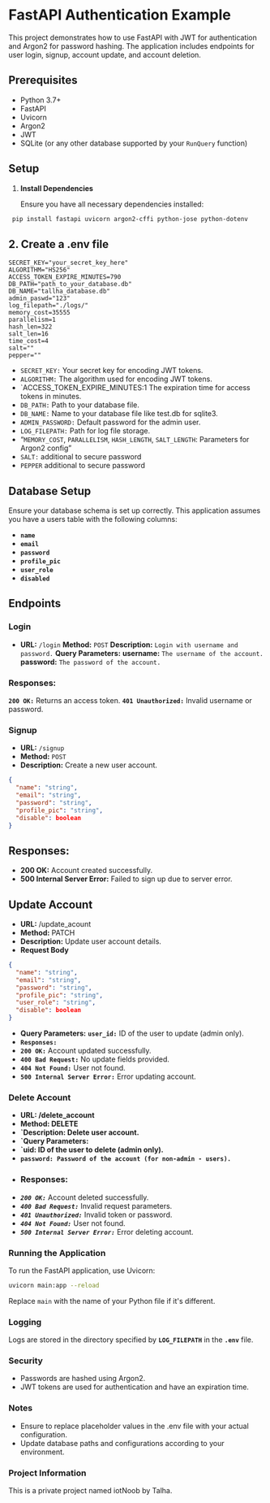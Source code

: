 # FastAPI Authentication Example

This project demonstrates how to use FastAPI with JWT for authentication and Argon2 for password hashing. The application includes endpoints for user login, signup, account update, and account deletion.

## Prerequisites

- Python 3.7+
- FastAPI
- Uvicorn
- Argon2
- JWT
- SQLite (or any other database supported by your `RunQuery` function)

## Setup

1. **Install Dependencies**

   Ensure you have all necessary dependencies installed:

```bash
 pip install fastapi uvicorn argon2-cffi python-jose python-dotenv
```
## 2. Create a .env file

```env
SECRET_KEY="your_secret_key_here"
ALGORITHM="HS256"
ACCESS_TOKEN_EXPIRE_MINUTES=790
DB_PATH="path_to_your_database.db" 
DB_NAME="tallha_database.db"
admin_paswd="123"
log_filepath="./logs/"
memory_cost=35555
parallelism=1
hash_len=322
salt_len=16
time_cost=4
salt=""
pepper=""
```

- `SECRET_KEY:` Your secret key for encoding JWT tokens.
- `ALGORITHM:` The algorithm used for encoding JWT tokens.
- `ACCESS_TOKEN_EXPIRE_MINUTES:1 The expiration time for access     tokens in minutes.
- `DB_PATH:` Path to your database file.
- `DB_NAME:` Name to your database file like test.db for sqlite3.
- `ADMIN_PASSWORD:` Default password for the admin user.
- `LOG_FILEPATH:` Path for log file storage.
- “`MEMORY_COST`, `PARALLELISM`, `HASH_LENGTH`, `SALT_LENGTH`: Parameters for Argon2 config”
- `SALT:` additional to secure password
- `PEPPER` additional to secure password
## Database Setup
Ensure your database schema is set up correctly. This application assumes you have a users table with the following columns:

- **`name`**
- **`email`**
- **`password`**
- **`profile_pic`**
- **`user_role`**
- **`disabled`**

## Endpoints
### Login
- **URL:** `/login`
**Method:** `POST`
**Description:** `Login with username and password.`
**Query Parameters:**
**username:** `The username of the account.`
**password:** `The password of the account.`
### **Responses:**
**`200 OK:`** Returns an access token.
**`401 Unauthorized:`** Invalid username or password.
### **Signup**
- **URL:** `/signup`
- **Method:** `POST`
- **Description:** Create a new user account.
```json
{
  "name": "string",
  "email": "string",
  "password": "string",
  "profile_pic": "string",
  "disable": boolean
}

```
##  Responses:
- **200 OK:** Account created successfully.
- **500 Internal Server Error:** Failed to sign up due to server error.

## Update Account
- **URL:** /update_acount
- **Method:** PATCH
- **Description:** Update user account details.
- **Request Body**
```json
{
  "name": "string",
  "email": "string",
  "password": "string",
  "profile_pic": "string",
  "user_role": "string",
  "disable": boolean
}

```


- **Query Parameters:**
**`user_id:`** ID of the user to update (admin only).
- **`Responses:`**
- **`200 OK:`** Account updated successfully.
- **`400 Bad Request:`** No update fields provided.
- **`404 Not Found:`** User not found.
- **`500 Internal Server Error:`** Error updating account.
### Delete Account
- **URL: /delete_account**
- **Method: DELETE**
- **`Description: Delete user account.**
- **`Query Parameters:**
- **`uid: ID of the user to delete (admin only).**
- **`password: Password of the account (for non-admin - users).`**
- ### Responses:
- ***`200 OK:`*** Account deleted successfully.
- ***`400 Bad Request:`*** Invalid request parameters.
- ***`401 Unauthorized:`*** Invalid token or password.
- ***`404 Not Found:`*** User not found.
- ***`500 Internal Server Error:`*** Error deleting account.

### Running the Application

To run the FastAPI application, use Uvicorn:

```bash
uvicorn main:app --reload
```
Replace `main` with the name of your Python file if it's different.

### Logging
Logs are stored in the directory specified by **`LOG_FILEPATH`** in the **`.env`** file.
### Security
- Passwords are hashed using Argon2.
- JWT tokens are used for authentication and have an expiration time.
### Notes
- Ensure to replace placeholder values in the .env file with your actual configuration.
- Update database paths and configurations according to your environment.
 
### Project Information
This is a private project named iotNoob by Talha.